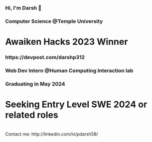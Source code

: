 ### Hi, I'm Darsh 👋
### Computer Science @Temple University
<h1>Awaiken Hacks 2023 Winner</h1> <h3>https://devpost.com/darshp312</h3>

### Web Dev Intern @Human Computing Interaction lab

### Graduating in May 2024

<h1>Seeking Entry Level SWE 2024 or related roles</h1>
<br>
Contact me: http://linkedin.com/in/pdarsh58/









